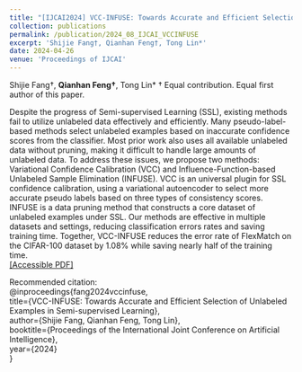 ```yaml
---
title: "[IJCAI2024] VCC-INFUSE: Towards Accurate and Efficient Selection of Unlabeled Examples in Semi-supervised Learning"
collection: publications
permalink: /publication/2024_08_IJCAI_VCCINFUSE
excerpt: 'Shijie Fang†, Qianhan Feng†, Tong Lin*'
date: 2024-04-26
venue: 'Proceedings of IJCAI'
--- 
```

Shijie Fang†, **Qianhan Feng†**, Tong Lin*
† Equal contribution. Equal first author of this paper.

Despite the progress of Semi-supervised Learning (SSL), existing methods fail to utilize unlabeled data effectively and efficiently. Many pseudo-label-based methods select unlabeled examples based on inaccurate confidence scores from the classifier. Most prior work also uses all available unlabeled data without pruning, making it difficult to handle large amounts of unlabeled data. To address these issues, we propose two methods: Variational Confidence Calibration (VCC) and Influence-Function-based Unlabeled Sample Elimination (INFUSE). VCC is an universal plugin for SSL confidence calibration, using a variational autoencoder to select more accurate pseudo labels based on three types of consistency scores. INFUSE is a data pruning method that constructs a core dataset of unlabeled examples under SSL. Our methods are effective in multiple datasets and settings, reducing classification errors rates and saving training time. Together, VCC-INFUSE reduces the error rate of FlexMatch on the CIFAR-100 dataset by 1.08% while saving nearly half of the training time.  
[[Accessible PDF]](https://fqhank.github.io/fengqianhan.github.io/files/IJCAI2024-Fang.pdf)

Recommended citation:   
@inproceedings{fang2024vccinfuse,  
  title={VCC-INFUSE: Towards Accurate and Efficient Selection of Unlabeled Examples in Semi-supervised Learning},  
  author={Shijie Fang, Qianhan Feng, Tong Lin},  
  booktitle={Proceedings of the International Joint Conference on Artificial Intelligence},    
  year={2024}  
}
